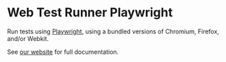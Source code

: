 # Web Test Runner Playwright

Run tests using [Playwright](https://www.npmjs.com/package/playwright), using a bundled versions of Chromium, Firefox, and/or Webkit.

See [our website](https://modern-web.dev/docs/test-runner/browser-launchers/playwright/) for full documentation.
